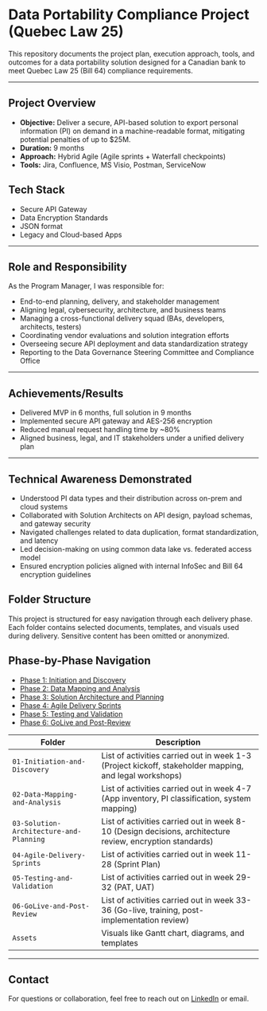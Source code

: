 # Data Portability Compliance Project (Quebec Law 25)

This repository documents the project plan, execution approach, tools, and outcomes for a data portability solution designed for a Canadian bank to meet Quebec Law 25 (Bill 64) compliance requirements.

---

## Project Overview

- **Objective:** Deliver a secure, API-based solution to export personal information (PI) on demand in a machine-readable format, mitigating potential penalties of up to $25M.
- **Duration:** 9 months
- **Approach:** Hybrid Agile (Agile sprints + Waterfall checkpoints)
- **Tools:** Jira, Confluence, MS Visio, Postman, ServiceNow

## Tech Stack

- Secure API Gateway
- Data Encryption Standards
- JSON format
- Legacy and Cloud-based Apps

---

## Role and Responsibility 
As the Program Manager, I was responsible for:
- End-to-end planning, delivery, and stakeholder management
- Aligning legal, cybersecurity, architecture, and business teams
- Managing a cross-functional delivery squad (BAs, developers, architects, testers)
- Coordinating vendor evaluations and solution integration efforts
- Overseeing secure API deployment and data standardization strategy
- Reporting to the Data Governance Steering Committee and Compliance Office

---

## Achievements/Results

- Delivered MVP in 6 months, full solution in 9 months
- Implemented secure API gateway and AES-256 encryption
- Reduced manual request handling time by ~80%
- Aligned business, legal, and IT stakeholders under a unified delivery plan

---

## Technical Awareness Demonstrated

- Understood PI data types and their distribution across on-prem and cloud systems
- Collaborated with Solution Architects on API design, payload schemas, and gateway security
- Navigated challenges related to data duplication, format standardization, and latency
- Led decision-making on using common data lake vs. federated access model
- Ensured encryption policies aligned with internal InfoSec and Bill 64 encryption guidelines

## Folder Structure 

This project is structured for easy navigation through each delivery phase. Each folder contains selected documents, templates, and visuals used during delivery. Sensitive content has been omitted or anonymized.

## Phase-by-Phase Navigation

- [Phase 1: Initiation and Discovery](./01-Initiation-and-Discovery)
- [Phase 2: Data Mapping and Analysis](./02-Data-Mapping-and-Analysis)
- [Phase 3: Solution Architecture and Planning](./03-Solution-Architecture-and-Planning)
- [Phase 4: Agile Delivery Sprints](./04-Agile-Delivery-Sprints)
- [Phase 5: Testing and Validation](./05-Testing-and-Validation)
- [Phase 6: GoLive and Post-Review](./06-GoLive-and-Post-Review)
  

| Folder | Description |
|--------|-------------|
| `01-Initiation-and-Discovery` | List of activities carried out in week 1-3 (Project kickoff, stakeholder mapping, and legal workshops) |
| `02-Data-Mapping-and-Analysis` | List of activities carried out in week 4-7 (App inventory, PI classification, system mapping) |
| `03-Solution-Architecture-and-Planning` | List of activities carried out in week 8-10 (Design decisions, architecture review, encryption standards) |
| `04-Agile-Delivery-Sprints` | List of activities carried out in week 11-28 (Sprint Plan) |
| `05-Testing-and-Validation` | List of activities carried out in week 29-32 (PAT, UAT) |
| `06-GoLive-and-Post-Review` | List of activities carried out in week 33-36 (Go-live, training, post-implementation review) |
| `Assets` | Visuals like Gantt chart, diagrams, and templates |

---

## Contact

For questions or collaboration, feel free to reach out on [LinkedIn](https://linkedin.com/in/your-profile) or email.
